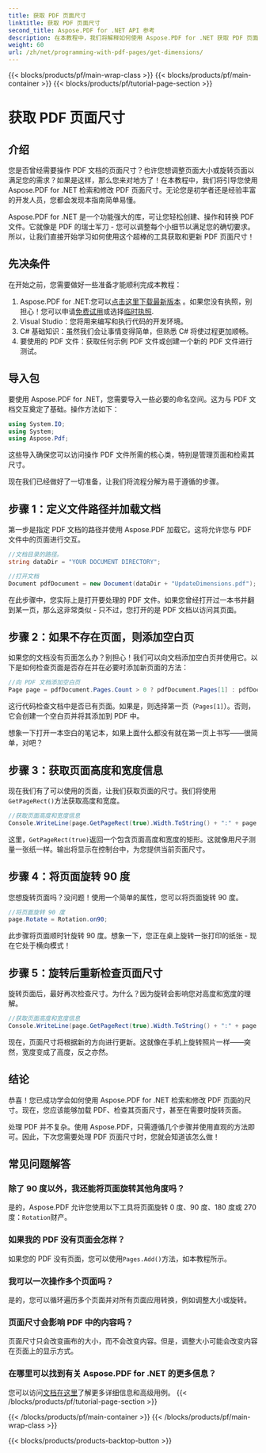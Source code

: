 ```yaml
---
title: 获取 PDF 页面尺寸
linktitle: 获取 PDF 页面尺寸
second_title: Aspose.PDF for .NET API 参考
description: 在本教程中，我们将解释如何使用 Aspose.PDF for .NET 获取 PDF 页面尺寸并执行操作。提供了详细的步骤来指导您完成整个过程。
weight: 60
url: /zh/net/programming-with-pdf-pages/get-dimensions/
---
```


{{< blocks/products/pf/main-wrap-class >}}
{{< blocks/products/pf/main-container >}}
{{< blocks/products/pf/tutorial-page-section >}}

# 获取 PDF 页面尺寸

## 介绍

您是否曾经需要操作 PDF 文档的页面尺寸？也许您想调整页面大小或旋转页面以满足您的需求？如果是这样，那么您来对地方了！在本教程中，我们将引导您使用 Aspose.PDF for .NET 检索和修改 PDF 页面尺寸。无论您是初学者还是经验丰富的开发人员，您都会发现本指南简单易懂。

Aspose.PDF for .NET 是一个功能强大的库，可让您轻松创建、操作和转换 PDF 文件。它就像是 PDF 的瑞士军刀 - 您可以调整每个小细节以满足您的确切要求。所以，让我们直接开始学习如何使用这个超棒的工具获取和更新 PDF 页面尺寸！

## 先决条件

在开始之前，您需要做好一些准备才能顺利完成本教程：

1.  Aspose.PDF for .NET:您可以[点击这里下载最新版本](https://releases.aspose.com/pdf/net/) 。如果您没有执照，别担心！您可以申请[免费试用](https://releases.aspose.com/)或选择[临时执照](https://purchase.aspose.com/temporary-license/).
2. Visual Studio：您将用来编写和执行代码的开发环境。
3. C# 基础知识：虽然我们会让事情变得简单，但熟悉 C# 将使过程更加顺畅。
4. 要使用的 PDF 文件：获取任何示例 PDF 文件或创建一个新的 PDF 文件进行测试。

## 导入包

要使用 Aspose.PDF for .NET，您需要导入一些必要的命名空间。这为与 PDF 文档交互奠定了基础。操作方法如下：

```csharp
using System.IO;
using System;
using Aspose.Pdf;
```

这些导入确保您可以访问操作 PDF 文件所需的核心类，特别是管理页面和检索其尺寸。

现在我们已经做好了一切准备，让我们将流程分解为易于遵循的步骤。

## 步骤 1：定义文件路径并加载文档

第一步是指定 PDF 文档的路径并使用 Aspose.PDF 加载它。这将允许您与 PDF 文件中的页面进行交互。

```csharp
//文档目录的路径。
string dataDir = "YOUR DOCUMENT DIRECTORY";

//打开文档
Document pdfDocument = new Document(dataDir + "UpdateDimensions.pdf");
```

在此步骤中，您实际上是打开要处理的 PDF 文件。如果您曾经打开过一本书并翻到某一页，那么这非常类似 - 只不过，您打开的是 PDF 文档以访问其页面。

## 步骤 2：如果不存在页面，则添加空白页

如果您的文档没有页面怎么办？别担心！我们可以向文档添加空白页并使用它。以下是如何检查页面是否存在并在必要时添加新页面的方法：

```csharp
//向 PDF 文档添加空白页
Page page = pdfDocument.Pages.Count > 0 ? pdfDocument.Pages[1] : pdfDocument.Pages.Add();
```

这行代码检查文档中是否已有页面。如果是，则选择第一页（`Pages[1]`）。否则，它会创建一个空白页并将其添加到 PDF 中。

想象一下打开一本空白的笔记本，如果上面什么都没有就在第一页上书写——很简单，对吧？

## 步骤 3：获取页面高度和宽度信息

现在我们有了可以使用的页面，让我们获取页面的尺寸。我们将使用`GetPageRect()`方法获取高度和宽度。

```csharp
//获取页面高度和宽度信息
Console.WriteLine(page.GetPageRect(true).Width.ToString() + ":" + page.GetPageRect(true).Height.ToString());
```

这里，`GetPageRect(true)`返回一个包含页面高度和宽度的矩形。这就像用尺子测量一张纸一样。输出将显示在控制台中，为您提供当前页面尺寸。

## 步骤 4：将页面旋转 90 度

您想旋转页面吗？没问题！使用一个简单的属性，您可以将页面旋转 90 度。

```csharp
//将页面旋转 90 度
page.Rotate = Rotation.on90;
```

此步骤将页面顺时针旋转 90 度。想象一下，您正在桌上旋转一张打印的纸张 - 现在它处于横向模式！

## 步骤 5：旋转后重新检查页面尺寸

旋转页面后，最好再次检查尺寸。为什么？因为旋转会影响您对高度和宽度的理解。

```csharp
//获取页面高度和宽度信息
Console.WriteLine(page.GetPageRect(true).Width.ToString() + ":" + page.GetPageRect(true).Height.ToString());
```

现在，页面尺寸将根据新的方向进行更新。这就像在手机上旋转照片一样——突然，宽度变成了高度，反之亦然。


## 结论

恭喜！您已成功学会如何使用 Aspose.PDF for .NET 检索和修改 PDF 页面的尺寸。现在，您应该能够加载 PDF、检查其页面尺寸，甚至在需要时旋转页面。

处理 PDF 并不复杂。使用 Aspose.PDF，只需遵循几个步骤并使用直观的方法即可。因此，下次您需要处理 PDF 页面尺寸时，您就会知道该怎么做！

## 常见问题解答

### 除了 90 度以外，我还能将页面旋转其他角度吗？
是的，Aspose.PDF 允许您使用以下工具将页面旋转 0 度、90 度、180 度或 270 度：`Rotation`财产。

### 如果我的 PDF 没有页面会怎样？
如果您的 PDF 没有页面，您可以使用`Pages.Add()`方法，如本教程所示。

### 我可以一次操作多个页面吗？
是的，您可以循环遍历多个页面并对所有页面应用转换，例如调整大小或旋转。

### 页面尺寸会影响 PDF 中的内容吗？
页面尺寸只会改变画布的大小，而不会改变内容。但是，调整大小可能会改变内容在页面上的显示方式。

### 在哪里可以找到有关 Aspose.PDF for .NET 的更多信息？
您可以访问[文档在这里](https://reference.aspose.com/pdf/net/)了解更多详细信息和高级用例。
{{< /blocks/products/pf/tutorial-page-section >}}

{{< /blocks/products/pf/main-container >}}
{{< /blocks/products/pf/main-wrap-class >}}

{{< blocks/products/products-backtop-button >}}
